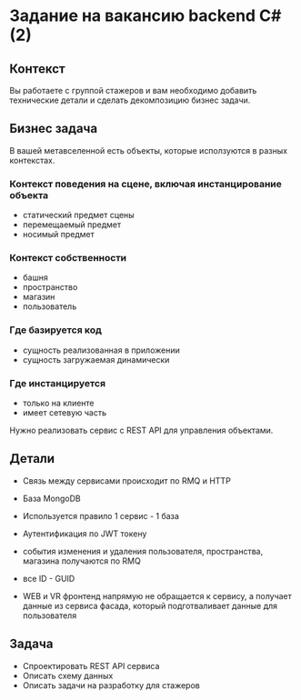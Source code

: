 # Задание на вакансию backend C# (2)

## Контекст

Вы работаете с группой стажеров и вам необходимо добавить технические детали и сделать декомпозицию бизнес задачи.

## Бизнес задача

В вашей метавселенной есть объекты, которые исползуются в разных контекстах.

### Контекст поведения на сцене, включая инстанцирование объекта

- статический предмет сцены
- перемещаемый предмет
- носимый предмет

### Контекст собственности

- башня
- пространство
- магазин
- пользователь

### Где базируется код

- сущность реализованная в приложении
- сущность загружаемая динамически

### Где инстанцируется

- только на клиенте
- имеет сетевую часть

Нужно реализовать сервис с REST API для управления объектами.

## Детали 

- Связь между сервисами происходит по RMQ и HTTP

- База MongoDB

- Используется правило 1 сервис - 1 база

- Аутентификация по JWT токену

- события изменения и удаления пользователя, пространства, магазина получаются по RMQ

- все ID - GUID

- WEB и VR фронтенд напрямую не обращается к сервису, а получает данные из сервиса фасада, который подготваливает данные для пользователя

## Задача

- Спроектировать REST API сервиса
- Описать схему данных
- Описать задачи на разработку для стажеров

